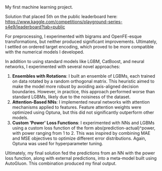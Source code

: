 My first machine learning project.

Solution that placed 5th on the public leaderboard here: https://www.kaggle.com/competitions/playground-series-s4e9/leaderboard?tab=public

For preprocessing, I experimented with bigrams and OpenFE-esque transformations, but neither produced significant improvements. Ultimately, I settled on ordered target encoding, which proved to be more compatible with the numerical models I developed.

In addition to using standard models like LGBM, CatBoost, and neural networks, I experimented with several novel approaches:

1. **Ensembles with Rotations**: I built an ensemble of LGBMs, each trained on data rotated by a random orthogonal matrix. This heuristic aimed to make the model more robust by avoiding axis-aligned decision boundaries. However, in practice, this approach performed worse than standard LGBMs, likely due to the noisiness of the dataset.
2. **Attention-Based NNs**: I implemented neural networks with attention mechanisms applied to features. Feature attention weights were optimized using Optuna, but this did not significantly outperform other models.
3. **Custom 'Power' Loss Functions**: I experimented with NNs and LGBMs using a custom loss function of the form abs(prediction-actual)^power, with power ranging from 1 to 2. This was inspired by combining MAE and MSE objectives to optimize different error distributions. Again, Optuna was used for hyperparameter tuning.


Ultimately, my final solution fed the predictions from an NN with the power loss function, along with external predictions, into a meta-model built using AutoGluon. This combination produced my final output.
